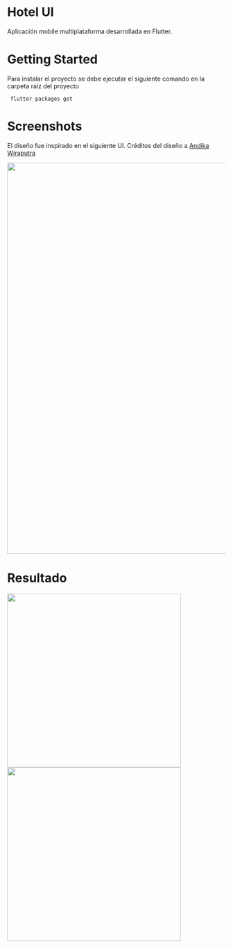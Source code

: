 # Hotel UI
 Aplicación mobile multiplataforma desarrollada en Flutter. 
 
# Getting Started
 Para instalar el proyecto se debe ejecutar el siguiente comando en la carpeta raíz del proyecto
 ```
  flutter packages get
```
# Screenshots
El diseño fue inspirado en el siguiente UI. Créditos del diseño a [Andika Wiraputra](https://dribbble.com/AndikaWP/about)

<img src="https://cdn.dribbble.com/users/3993860/screenshots/10924957/media/88993370e857e350265ae0e86a261328.png" width=900>

# Resultado

<img src="assets/imgs/home.png" width=400> <img src="assets/imgs/hotel_detail.png" width=400>

